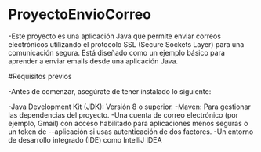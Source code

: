 # ProyectoEnvioCorreo
 
-Este proyecto es una aplicación Java que permite enviar correos electrónicos utilizando el protocolo SSL (Secure Sockets Layer) para una comunicación segura. Está diseñado como un ejemplo básico para aprender a enviar emails desde una aplicación Java.

#Requisitos previos

-Antes de comenzar, asegúrate de tener instalado lo siguiente:

-Java Development Kit (JDK): Versión 8 o superior.
-Maven: Para gestionar las dependencias del proyecto.
-Una cuenta de correo electrónico (por ejemplo, Gmail) con acceso habilitado para aplicaciones menos seguras o un token de --aplicación si usas autenticación de dos factores.
-Un entorno de desarrollo integrado (IDE) como IntelliJ IDEA
